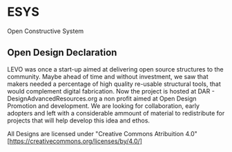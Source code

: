 # ESYS
Open Constructive System

## Open Design Declaration

LEVO was once a start-up aimed at delivering open source structures to the community. Maybe ahead of time and without investment, we saw that makers needed a percentage of high quality re-usable structural tools, that would complement digital fabrication.
Now the project is hosted at DAR - DesignAdvancedResources.org a non profit aimed at Open Design Promotion and development.
We are looking for collaboration, early adopters and left with a considerable ammount of material to redistribute for projects that will help develop this idea and ethos.

All Designs are licensed under "Creative Commons Atribuition 4.0" [https://creativecommons.org/licenses/by/4.0/]
